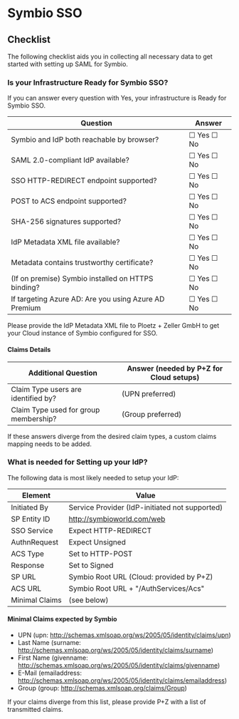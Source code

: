 # Symbio SSO

## Checklist

The following checklist aids you in collecting all necessary data to get started with setting up SAML for Symbio.

### Is your Infrastructure Ready for Symbio SSO?

If you can answer every question with Yes, your infrastructure is Ready for Symbio SSO.

| Question                                              | Answer                 |
| ----------------------------------------------------- | ---------------------- |
| Symbio and IdP both reachable by browser?             | &#9744; Yes &#9744; No |
| SAML 2.0-compliant IdP available?                     | &#9744; Yes &#9744; No |
| SSO HTTP-REDIRECT endpoint supported?                 | &#9744; Yes &#9744; No |
| POST to ACS endpoint supported?                       | &#9744; Yes &#9744; No |
| SHA-256 signatures supported?                         | &#9744; Yes &#9744; No |
| IdP Metadata XML file available?                      | &#9744; Yes &#9744; No |
| Metadata contains trustworthy certificate?            | &#9744; Yes &#9744; No |
| (If on premise) Symbio installed on HTTPS binding?    | &#9744; Yes &#9744; No |
| If targeting Azure AD: Are you using Azure AD Premium | &#9744; Yes &#9744; No |

Please provide the IdP Metadata XML file to Ploetz + Zeller GmbH to get your Cloud instance of Symbio configured for SSO.

#### Claims Details

| Additional Question                   | Answer (needed by P+Z for Cloud setups) |
| ------------------------------------- | --------------------------------------- |
| Claim Type users are identified by?   | (UPN preferred)                         |
| Claim Type used for group membership? | (Group preferred)                       |

If these answers diverge from the desired claim types, a custom claims mapping needs to be added.

### What is needed for Setting up your IdP?

The following data is most likely needed to setup your IdP:

| Element          | Value                                          |
| ---------------- | ---------------------------------------------- |
| Initiated By     | Service Provider (IdP-initiated not supported) |
| SP Entity ID     | http://symbioworld.com/web                     |
| SSO Service      | Expect HTTP-REDIRECT                           |
| AuthnRequest     | Expect Unsigned                                |
| ACS Type         | Set to HTTP-POST                               |
| Response         | Set to Signed                                  |
| SP URL           | Symbio Root URL (Cloud: provided by P+Z)       |
| ACS URL          | Symbio Root URL + "/AuthServices/Acs"          |
| Minimal Claims   | (see below)                                    |

#### Minimal Claims expected by Symbio

* UPN (upn: http://schemas.xmlsoap.org/ws/2005/05/identity/claims/upn)
* Last Name (surname: http://schemas.xmlsoap.org/ws/2005/05/identity/claims/surname)
* First Name (givenname: http://schemas.xmlsoap.org/ws/2005/05/identity/claims/givenname)
* E-Mail (emailaddress: http://schemas.xmlsoap.org/ws/2005/05/identity/claims/emailaddress)
* Group (group: http://schemas.xmlsoap.org/claims/Group)

If your claims diverge from this list, please provide P+Z with a list of transmitted claims.

